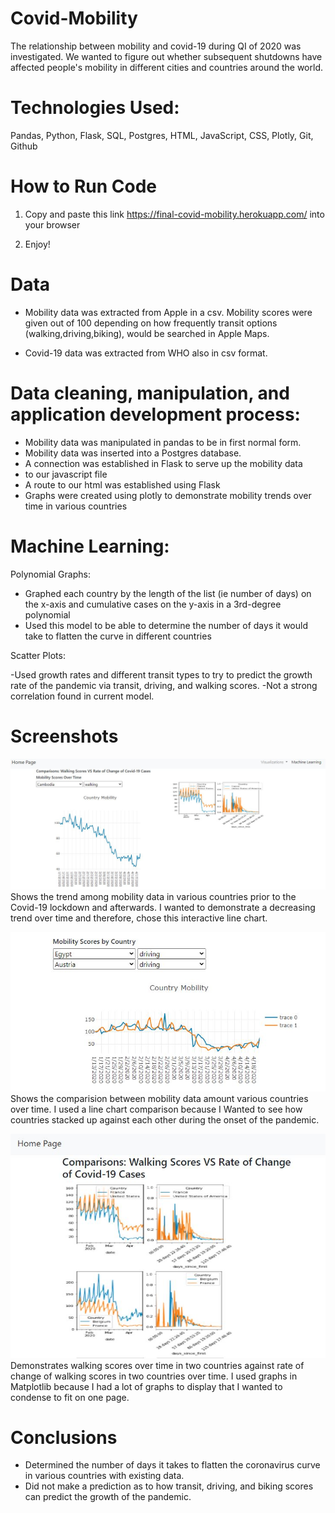 # Covid-Mobility

The relationship between mobility and covid-19 during QI of 2020 was investigated. We wanted to figure out whether subsequent shutdowns have affected people's mobility in different cities and countries around the world.

# Technologies Used:

Pandas, Python, Flask, SQL, Postgres, HTML, JavaScript, CSS, Plotly, Git, Github

# How to Run Code

1) Copy and paste this link https://final-covid-mobility.herokuapp.com/ into your browser

2) Enjoy!

# Data

- Mobility data was extracted from Apple in a csv. Mobility scores were given out of 100 depending on how frequently transit options (walking,driving,biking), would be searched in Apple Maps. 

- Covid-19 data was extracted from WHO also in csv format.

# Data cleaning, manipulation, and application development process:

- Mobility data was manipulated in pandas to be in first normal form.
- Mobility data was inserted into a Postgres database.
- A connection was established in Flask to serve up the mobility data
- to our javascript file
- A route to our html was established using Flask
- Graphs were created using plotly to demonstrate mobility trends over time in various countries

# Machine Learning:

Polynomial Graphs:

- Graphed each country by the length of the list (ie number of days) on the x-axis and cumulative cases on the y-axis in a 3rd-degree polynomial
- Used this model to be able to determine the number of days it would take to flatten the curve in different countries

Scatter Plots:

-Used growth rates and different transit types to try to predict the growth rate of the pandemic via transit, driving, and walking scores.
-Not a strong correlation found in current model.

# Screenshots

![ScreenShot](Home_1.JPG) Shows the trend among mobility data in various countries prior to the Covid-19 lockdown and afterwards. I wanted to demonstrate a decreasing trend over time and therefore, chose this interactive line chart. 

![ScreenShot](Home_2.JPG) Shows the comparision between mobility data amount various countries over time. I used a line chart comparison because I Wanted to see how countries stacked up against each other during the onset of the pandemic. 

![ScreenShot](Visualizations_1.JPG) Demonstrates walking scores over time in two countries against rate of change of walking scores in two countries over time. I used graphs in Matplotlib because I had a lot of graphs to display that I wanted to condense to fit on one page. 


# Conclusions
- Determined the number of days it takes to flatten the coronavirus curve in various countries with existing data.
- Did not make a prediction as to how transit, driving, and biking scores can predict the growth of the pandemic.
